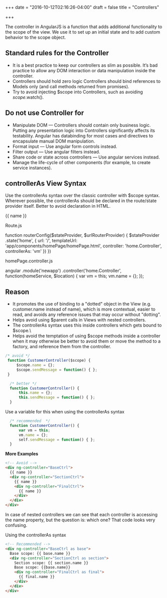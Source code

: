 +++
date = "2016-10-12T02:16:26-04:00"
draft = false
title = "Controllers"

+++

The controller in AngularJS is a function that adds additional functionality to the scope of the view. We use it to set up an initial state and to add custom behavior to the scope object.

## Standard rules for the Controller
   * It is a best practice to keep our controllers as slim as possible. It’s bad practice to allow any DOM interaction or data manipulation inside the controller.
   * Controllers should hold zero logic Controllers should bind references to Models only (and call methods returned from promises).
   * Try to avoid injecting $scope into Controllers, such as avoiding $scope.$watch().

## Do not use Controller for

   * Manipulate DOM — Controllers should contain only business logic. Putting any presentation logic into Controllers significantly affects its testability. Angular has databinding for most cases and directives to encapsulate manual DOM manipulation.
   * Format input — Use angular form controls instead.
   * Filter output — Use angular filters instead.
   * Share code or state across controllers — Use angular services instead.
   * Manage the life-cycle of other components (for example, to create service instances).


## controllerAs View Syntax

Use the controllerAs syntax over the classic controller with $scope syntax. Wherever possible, the controllerAs should be declared in the route/state provider itself. Better to avoid declaration in HTML.
<!-- avoid -->
<div ng-controller="home.Controller">
    {{ name }}
</div>

<!-- recommended -->

Route.js

function routerConfig($stateProvider, $urlRouterProvider) {
        $stateProvider
            .state('home', {
                url: '/',
 templateUrl:        'app/components/homePage/homePage.html',
                controller: 'home.Controller',
                controllerAs: 'vm'
            })
})

homePage.controller.js

angular
        .module('newapp')
    .controller('home.Controller', function(homeService,    $location) {
            var vm = this;
        vm.name = {};
    });


## Reason

   * It promotes the use of binding to a "dotted" object in the View (e.g. customer.name instead of name), which is more contextual, easier to read, and avoids any reference issues that may occur without "dotting".
   * Helps avoid using $parent calls in Views with nested controllers.
   * The controllerAs syntax uses this inside controllers which gets bound to $scope.\
   * Helps avoid the temptation of using $scope methods inside a controller when it may otherwise be better to avoid them or move the method to a factory, and reference them from the controller.


   ```javascript
   /* avoid */
    function CustomerController($scope) {
        $scope.name = {};
        $scope.sendMessage = function() { };
    }

```

```javascript
  /* better */
  function CustomerController() {
      this.name = {};
      this.sendMessage = function() { };
  }

```

Use a variable for this when using the controllerAs syntax

```javascript
  /* recommended  */
  function CustomerController() {
      var vm = this;
      vm.name = {};
      self.sendMessage = function() { };
  }
```

<b>More Examples</b>

```html
<!-- Avoid -->
<div ng-controller="BaseCtrl">
  {{ name }}
  <div ng-controller="SectionCtrl">
    {{ name }}
    <div ng-controller="FinalCtrl">
      {{ name }}
    </div>
  </div>
</div>
```

In case of nested controllers we can see that each controller is accessing the name property, but the question is: which one? That code looks very confusing.

Using the controllerAs syntax

```html
<!-- Recommended -->
<div ng-controller="BaseCtrl as base">
  Base scope: {{ base.name }}
  <div ng-controller="SectionCtrl as section">
    Section scope: {{ section.name }}
    Base scope: {{base.name}}
    <div ng-controller="FinalCtrl as final">
      {{ final.name }}
    </div>
  </div>
</div>
```
